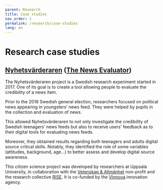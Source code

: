 ```yaml
---
parent: Research
title: Case studies
nav_order: 1
permalink: /research/case-studies
lang: en
---
```


# Research case studies

## [Nyhetsvärderaren](http://nyhetsvarderaren.se) ([The News Evaluator](http://nyhetsvarderaren.se/in-english/))

The Nyhetsvärderaren project is a Swedish research experiment started in 2017. One of its goal is to create a tool allowing people to evaluate the credibility of a news item.

Prior to the 2018 Swedish general election, researchers focused on political news appearing in youngsters’ news feed. They were helped by pupils in the collection and evaluation of news.

This allowed Nyhetsvärderaren to not only investigate the credibility of Swedish teenagers’ news feeds but also to receive users’ feedback as to their digital tools for evaluating news feeds.

Moreover, they obtained results regarding both teenagers and adults digital source critical skills. Notably, they identified the role of some variables (attitudes, background, age…) to better assess and develop digital source awareness.

This citizen science project was developed by researchers at Uppsala University, in collaboration with the [Vetenskap & Allmänhet](https://v-a.se/english-portal/) non-profit and the research collective [RISE](https://www.ri.se/en/better-future-and-those-who-take-us-there). It is co-funded by the [Vinnova](https://www.vinnova.se/en/) innovation agency.
